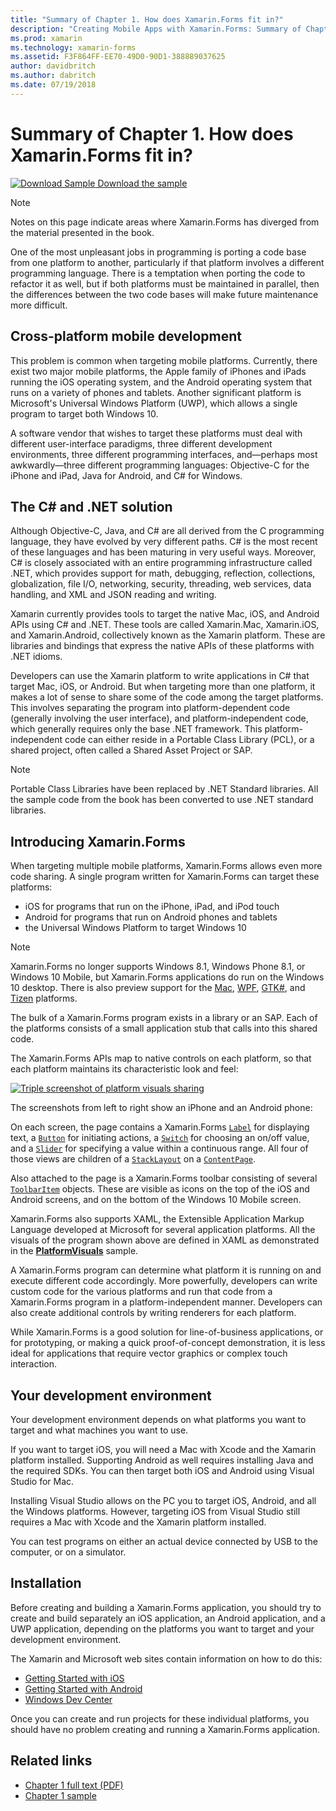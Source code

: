 ```yaml
---
title: "Summary of Chapter 1. How does Xamarin.Forms fit in?"
description: "Creating Mobile Apps with Xamarin.Forms: Summary of Chapter 1. How does Xamarin.Forms fit in?"
ms.prod: xamarin
ms.technology: xamarin-forms
ms.assetid: F3F864FF-EE70-49D0-90D1-388889037625
author: davidbritch
ms.author: dabritch
ms.date: 07/19/2018
---
```


# Summary of Chapter 1. How does Xamarin.Forms fit in?

[![Download Sample](~/media/shared/download.png) Download the sample](https://github.com/xamarin/xamarin-forms-book-samples/tree/master/Chapter01)

> [!NOTE]
> Notes on this page indicate areas where Xamarin.Forms has diverged from the material presented in the book.

One of the most unpleasant jobs in programming is porting a code base from one platform to another, particularly if that platform involves a different programming language. There is a temptation when porting the code to refactor it as well, but if both platforms must be maintained in parallel, then the differences between the two code bases will make future maintenance more difficult.

## Cross-platform mobile development

This problem is common when targeting mobile platforms. Currently, there exist two major mobile platforms, the Apple family of iPhones and iPads running the iOS operating system, and the Android operating system that runs on a variety of phones and tablets. Another significant platform is Microsoft's Universal Windows Platform (UWP), which allows a single program to target both Windows 10.

A software vendor that wishes to target these platforms must deal with different user-interface paradigms, three different development environments, three different programming interfaces, and&mdash;perhaps most awkwardly&mdash;three different programming languages: Objective-C for the iPhone and iPad, Java for Android, and C# for Windows.

## The C# and .NET solution

Although Objective-C, Java, and C# are all derived from the C programming language, they have evolved by very different paths. C# is the most recent of these languages and has been maturing in very useful ways. Moreover, C# is closely associated with an entire programming infrastructure called .NET, which provides support for math, debugging, reflection, collections, globalization, file I/O, networking, security, threading, web services, data handling, and XML and JSON reading and writing.

Xamarin currently provides tools to target the native Mac, iOS, and Android APIs using C# and .NET. These tools are called Xamarin.Mac, Xamarin.iOS, and Xamarin.Android, collectively known as the Xamarin platform. These are libraries and bindings that express the native APIs of these platforms with .NET idioms.

Developers can use the Xamarin platform to write applications in C# that target Mac, iOS, or Android. But when targeting more than one platform, it makes a lot of sense to share some of the code among the target platforms. This involves separating the program into platform-dependent code (generally involving the user interface), and platform-independent code, which generally requires only the base .NET framework. This platform-independent code can either reside in a Portable Class Library (PCL), or a shared project, often called a Shared Asset Project or SAP.

> [!NOTE]
> Portable Class Libraries have been replaced by .NET Standard libraries. All the sample code from the book has been converted to use .NET standard libraries.

## Introducing Xamarin.Forms

When targeting multiple mobile platforms, Xamarin.Forms allows even more code sharing. A single program written for Xamarin.Forms can target these platforms:

- iOS for programs that run on the iPhone, iPad, and iPod touch
- Android for programs that run on Android phones and tablets
- the Universal Windows Platform to target Windows 10

> [!NOTE]
> Xamarin.Forms no longer supports Windows 8.1, Windows Phone 8.1, or Windows 10 Mobile, but Xamarin.Forms applications do run on the Windows 10 desktop. There is also preview support for the [Mac](~/xamarin-forms/platform/other/mac.md), [WPF](~/xamarin-forms/platform/other/wpf.md), [GTK#](~/xamarin-forms/platform/other/gtk.md), and [Tizen](~/xamarin-forms/platform/other/tizen.md) platforms.

The bulk of a Xamarin.Forms program exists in a library or an SAP. Each of the platforms consists of a small application stub that calls into this shared code.

The Xamarin.Forms APIs map to native controls on each platform, so that each platform maintains its characteristic look and feel:

[![Triple screenshot of platform visuals sharing](images/ch01fg03-small.png "Xamarin.Forms Controls on Each Platform")](images/ch01fg03-large.png#lightbox "Xamarin.Forms Controls on Each Platform")

The screenshots from left to right show an iPhone and an Android phone:

On each screen, the page contains a Xamarin.Forms [`Label`](xref:Xamarin.Forms.Label) for displaying text, a [`Button`](xref:Xamarin.Forms.Button) for initiating actions, a [`Switch`](xref:Xamarin.Forms.Switch) for choosing an on/off value, and a [`Slider`](xref:Xamarin.Forms.Slider) for specifying a value within a continuous range. All four of those views are children of a [`StackLayout`](xref:Xamarin.Forms.StackLayout) on a [`ContentPage`](xref:Xamarin.Forms.ContentPage).

Also attached to the page is a Xamarin.Forms toolbar consisting of several [`ToolbarItem`](xref:Xamarin.Forms.ToolbarItem) objects. These are visible as icons on the top of the iOS and Android screens, and on the bottom of the Windows 10 Mobile screen.

Xamarin.Forms also supports XAML, the Extensible Application Markup Language developed at Microsoft for several application platforms. All the visuals of the program shown above are defined in XAML as demonstrated in the [**PlatformVisuals**](https://github.com/xamarin/xamarin-forms-book-samples/tree/master/Chapter01/PlatformVisuals) sample.

A Xamarin.Forms program can determine what platform it is running on and execute different code accordingly. More powerfully, developers can write custom code for the various platforms and run that code from a Xamarin.Forms program in a platform-independent manner. Developers can also create additional controls by writing renderers for each platform.

While Xamarin.Forms is a good solution for line-of-business applications, or for prototyping, or making a quick proof-of-concept demonstration, it is less ideal for applications that require vector graphics or complex touch interaction.

## Your development environment

Your development environment depends on what platforms you want to target and what machines you want to use.

If you want to target iOS, you will need a Mac with Xcode and the Xamarin platform installed. Supporting Android as well requires installing Java and the required SDKs. You can then target both iOS and Android using Visual Studio for Mac.

Installing Visual Studio allows on the PC you to target iOS, Android, and all the Windows platforms. However, targeting iOS from Visual Studio still requires a Mac with Xcode and the Xamarin platform installed.

You can test programs on either an actual device connected by USB to the computer, or on a simulator.

## Installation

Before creating and building a Xamarin.Forms application, you should try to create and build separately an iOS application, an Android application, and a UWP application, depending on the platforms you want to target and your development environment.

The Xamarin and Microsoft web sites contain information on how to do this:

- [Getting Started with iOS](~/ios/get-started/index.md)
- [Getting Started with Android](~/android/get-started/index.md)
- [Windows Dev Center](https://dev.windows.com)

Once you can create and run projects for these individual platforms, you should have no problem creating and running a Xamarin.Forms application.

## Related links

- [Chapter 1 full text (PDF)](https://download.xamarin.com/developer/xamarin-forms-book/XamarinFormsBook-Ch01-Apr2016.pdf)
- [Chapter 1 sample](https://github.com/xamarin/xamarin-forms-book-samples/tree/master/Chapter01)
